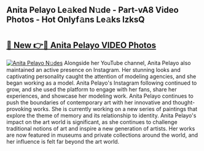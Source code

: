 ## Anita Pelayo Le𝚊ked N𝚞de - Part-vA8 Video Photos - Hot Onlyf𝚊ns Le𝚊ks lzksQ

# <h2><a href="http://ab75118.deff.icu/?id=Anita+Pelayo">🔗 New 👉🔴 Anita Pelayo VIDEO Photos</a></h2>

[![Anita Pelayo N𝚞des](https://i.imgur.com/rIISA9y.gif)](http://ab75118.deff.icu/?id=Anita+Pelayo)
Alongside her YouTube channel, Anita Pelayo also maintained an active presence on Instagram. Her stunning looks and captivating personality caught the attention of modeling agencies, and she began working as a model. Anita Pelayo's Instagram following continued to grow, and she used the platform to engage with her fans, share her experiences, and showcase her modeling work. Anita Pelayo continues to push the boundaries of contemporary art with her innovative and thought-provoking works. She is currently working on a new series of paintings that explore the theme of memory and its relationship to identity. Anita Pelayo's impact on the art world is significant, as she continues to challenge traditional notions of art and inspire a new generation of artists. Her works are now featured in museums and private collections around the world, and her influence is felt far beyond the art world.
